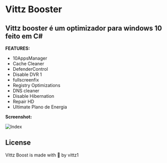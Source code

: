 # Vittz Booster

## Vittz booster é um optimizador para windows 10 feito em C#

**FEATURES:**
    
* 10AppsManager
* Cache Cleaner
* DefenderControl
* Disable DVR 1
* fullscreenfix
* Registry Optimizations
* DNS cleaner
* Disable Hibernation
* Repair HD
* Ultimate Plano de Energia

**Screenshot:**

![Index](https://i.imgur.com/pfwzjtY.png)

## License
Vittz Boost is made with 🖤 by vittz1

